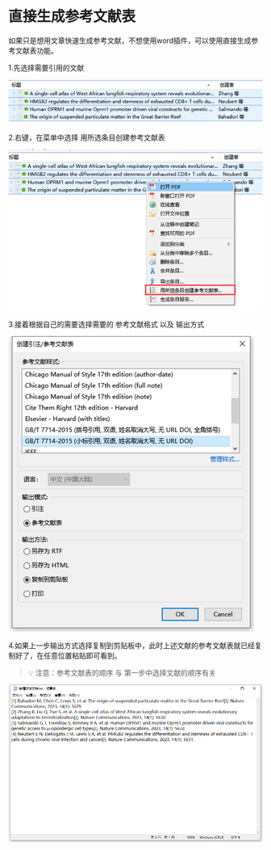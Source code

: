 # 直接生成参考文献表


如果只是想用文章快速生成参考文献，不想使用word插件，可以使用直接生成参考文献表功能。

1.先选择需要引用的文献

![image](https://github.com/Chikit-L/wiki/blob/main/src/assets/image-zotero-选择参考文献.png)

2.右键，在菜单中选择 用所选条目创建参考文献表

![image](https://github.com/Chikit-L/wiki/blob/main/src/assets/image-zotero-创建参考文献表.png)


3.接着根据自己的需要选择需要的 参考文献格式 以及 输出方式

![image](
https://github.com/Chikit-L/wiki/blob/main/src/assets/image-zotero-选择引文格式及输出方式.png)

4.如果上一步输出方式选择复制到剪贴板中，此时上述文献的参考文献表就已经复制好了，在任意位置粘贴即可看到。

> 💡 注意：参考文献表的顺序 与 第一步中选择文献的顺序有关
> 

![image](https://github.com/Chikit-L/wiki/blob/main/src/assets/image-粘贴参考文献表.png)

